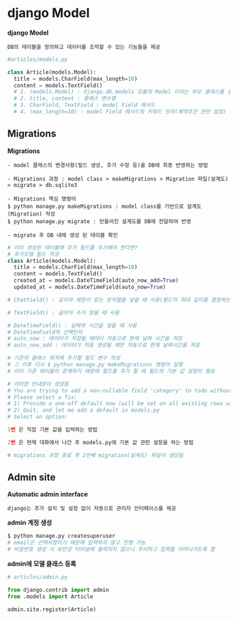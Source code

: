 # django Model

**django Model**

    DB의 테이블을 정의하고 데이터를 조작할 수 있는 기능들을 제공

```python
#articles/models.py

class Article(models.Model):
  title = models.CharField(max_length=10)
  content = models.TextField()
  # 1. (models.Model) : django.db.models 모듈의 Model 이라는 부모 클래스를 상속 받아 작성
  # 2. title, content : 클래스 변수명
  # 3. CharField, TextField : model Field 메서드
  # 4. (max_length=10) : model Field 메서드의 키워드 인자(제약조건 관련 설정)
```

## Migrations

**Migrations**

    - model 클래스의 변경사항(필드 생성, 추가 수정 등)을 DB에 최종 반영하는 방법
    
    - Migrations 과정 : model class > makeMigrations > Migration 파일(설계도) > migrate > db.sqlite3

    - Migrations 핵심 명령어
    $ python manage.py makeMigrations : model class를 기반으로 설계도(Migration) 작성
    $ python manage.py migrate : 만들어진 설계도를 DB에 전달하여 반영

    - migrate 후 DB 내에 생성 된 테이블 확인

```python
# 이미 생성된 테이블에 추가 필드를 추가해야 한다면?
# 추가모델 필드 작성
class Article(models.Model):
  title = models.CharField(max_length=10)
  content = models.TextField()
  created_at = models.DateTimeField(auto_now_add=True)
  updated_at = models.DateTimeField(auto_now=True)

# ChatField() : 길이의 제한이 있는 문자열을 넣을 때 사용(필드의 최대 길이를 결정하는 max_length는 필수 인자)

# TextField() : 글자의 수가 많을 때 사용

# DateTimeField() : 날짜와 시간을 넣을 때 사용
# DateTimeField의 선택인자 
# auto_now : 데이터가 저장될 때마다 자동으로 현재 날짜 시간을 저장
# auto_now_add : 데이터가 처음 생성될 때만 자동으로 현재 날짜시간을 저장

# 기존의 클래스 위치에 추가할 필드 변수 작성
# 그 이후 다시 $ python manage.py makeMigrations 명령어 실행
# 이미 기존 테이블이 존재하기 때문에 필드를 추가 할 때 필드의 기본 값 설정이 필요

# 이러한 안내문이 생성됨
# You are trying to add a non-nullable field 'category' to todo without a default; we can't do that (the database needs something to populate existing rows).
# Please select a fix:
# 1) Provide a one-off default now (will be set on all existing rows with a null value for this column) 
# 2) Quit, and let me add a default in models.py
# Select an option:

1번 은 직접 기본 값을 입력하는 방법

2번 은 현재 대화에서 나간 후 models.py에 기본 값 관련 설정을 하는 방법

# migrations 과정 종료 후 2번째 migration(설계도) 파일이 생성됨
```

## Admin site

**Automatic admin interface**

    django는 추가 설치 및 설정 없이 자동으로 관리자 인터페이스를 제공

**admin 계정 생성**

```python
$ python manage.py createsuperuser
# email은 선택사항이기 때문에 입력하지 않고 진행 가능
# 비밀번호 생성 시 보안상 터미널에 출력되지 않으니 무시하고 입력을 이어나가도록 함
```

**admin에 모델 클래스 등록**
```python
# articles/admin.py

from django.contrib import admin
from .models import Article

admin.site.register(Article)
```
